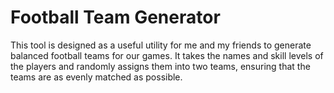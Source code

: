 # Football Team Generator

This tool is designed as a useful utility for me and my friends to generate balanced football teams for our games. It takes the names and skill levels of the players and randomly assigns them into two teams, ensuring that the teams are as evenly matched as possible.
